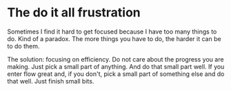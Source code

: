 # The do it all frustration

Sometimes I find it hard to get focused because I have too many things to do. Kind of a paradox. The more things you have to do, the harder it can be to do them.

The solution: focusing on efficiency. Do not care about the progress you are making. Just pick a small part of anything. And do that small part well. If you enter flow great and, if you don't, pick a small part of something else and do that well. Just finish small bits.